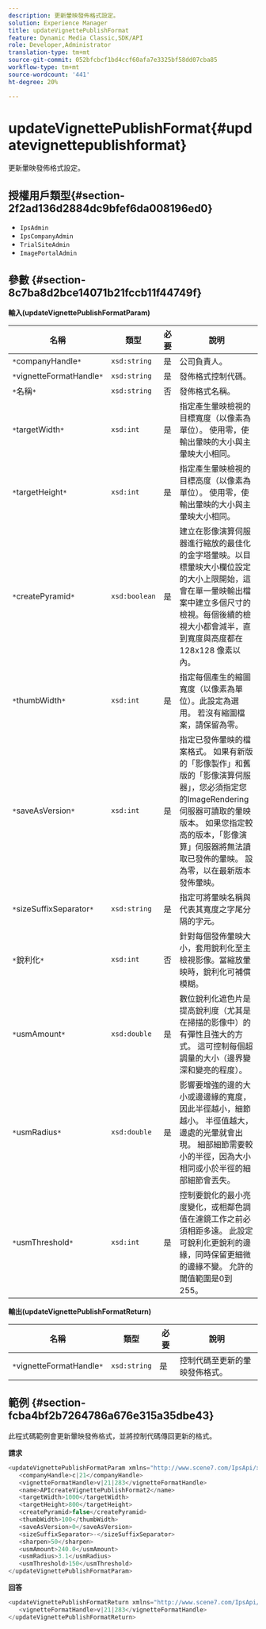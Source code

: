 ```yaml
---
description: 更新暈映發佈格式設定。
solution: Experience Manager
title: updateVignettePublishFormat
feature: Dynamic Media Classic,SDK/API
role: Developer,Administrator
translation-type: tm+mt
source-git-commit: 052bfcbcf1bd4ccf60afa7e3325bf58dd07cba85
workflow-type: tm+mt
source-wordcount: '441'
ht-degree: 20%

---
```



# updateVignettePublishFormat{#updatevignettepublishformat}

更新暈映發佈格式設定。

## 授權用戶類型{#section-2f2ad136d2884dc9bfef6da008196ed0}

* `IpsAdmin`
* `IpsCompanyAdmin`
* `TrialSiteAdmin`
* `ImagePortalAdmin`

## 參數 {#section-8c7ba8d2bce14071b21fccb11f44749f}

**輸入(updateVignettePublishFormatParam)**

| 名稱 | 類型 | 必要 | 說明 |
|---|---|---|---|
| `*`companyHandle`*` | `xsd:string` | 是 | 公司負責人。 |
| `*`vignetteFormatHandle`*` | `xsd:string` | 是 | 發佈格式控制代碼。 |
| `*`名稱`*` | `xsd:string` | 否 | 發佈格式名稱。 |
| `*`targetWidth`*` | `xsd:int` | 是 | 指定產生暈映檢視的目標寬度（以像素為單位）。 使用零，使輸出暈映的大小與主暈映大小相同。 |
| `*`targetHeight`*` | `xsd:int` | 是 | 指定產生暈映檢視的目標高度（以像素為單位）。 使用零，使輸出暈映的大小與主暈映大小相同。 |
| `*`createPyramid`*` | `xsd:boolean` | 是 | 建立在影像演算伺服器進行縮放的最佳化的金字塔暈映。以目標暈映大小欄位設定的大小上限開始，這會在單一暈映輸出檔案中建立多個尺寸的檢視。每個後續的檢視大小都會減半，直到寬度與高度都在 128x128 像素以內。 |
| `*`thumbWidth`*` | `xsd:int` | 是 | 指定每個產生的縮圖寬度（以像素為單位）。此設定為選用。 若沒有縮圖檔案，請保留為零。 |
| `*`saveAsVersion`*` | `xsd:int` | 是 | 指定已發佈暈映的檔案格式。 如果有新版的「影像製作」和舊版的「影像演算伺服器」，您必須指定您的ImageRendering伺服器可讀取的暈映版本。 如果您指定較高的版本，「影像演算」伺服器將無法讀取已發佈的暈映。 設為零，以在最新版本發佈暈映。 |
| `*`sizeSuffixSeparator`*` | `xsd:string` | 是 | 指定可將暈映名稱與代表其寬度之字尾分隔的字元。 |
| `*`銳利化`*` | `xsd:int` | 否 | 針對每個發佈暈映大小，套用銳利化至主檢視影像。當縮放暈映時，銳利化可補償模糊。 |
| `*`usmAmount`*` | `xsd:double` | 是 | 數位銳利化遮色片是提高銳利度（尤其是在掃描的影像中）的有彈性且強大的方式。 這可控制每個超調量的大小（邊界變深和變亮的程度）。 |
| `*`usmRadius`*` | `xsd:double` | 是 | 影響要增強的邊的大小或邊邊緣的寬度，因此半徑越小，細節越小。 半徑值越大，邊處的光暈就會出現。 細部細節需要較小的半徑，因為大小相同或小於半徑的細部細節會丟失。 |
| `*`usmThreshold`*` | `xsd:int` | 是 | 控制要銳化的最小亮度變化，或相鄰色調值在濾鏡工作之前必須相距多遠。 此設定可銳利化更銳利的邊緣，同時保留更細微的邊緣不變。 允許的閾值範圍是0到255。 |

**輸出(updateVignettePublishFormatReturn)**

| 名稱 | 類型 | 必要 | 說明 |
|---|---|---|---|
| `*`vignetteFormatHandle`*` | `xsd:string` | 是 | 控制代碼至更新的暈映發佈格式。 |

## 範例 {#section-fcba4bf2b7264786a676e315a35dbe43}

此程式碼範例會更新暈映發佈格式，並將控制代碼傳回更新的格式。

**請求**

```java
<updateVignettePublishFormatParam xmlns="http://www.scene7.com/IpsApi/xsd/2008-01-15">
   <companyHandle>c|21</companyHandle>
   <vignetteFormatHandle>v|21|283</vignetteFormatHandle>
   <name>APIcreateVignettePublishFormat2</name>
   <targetWidth>1000</targetWidth>
   <targetHeight>800</targetHeight>
   <createPyramid>false</createPyramid>
   <thumbWidth>100</thumbWidth>
   <saveAsVersion>0</saveAsVersion>
   <sizeSuffixSeparator>-</sizeSuffixSeparator>
   <sharpen>50</sharpen>
   <usmAmount>240.0</usmAmount>
   <usmRadius>3.1</usmRadius>
   <usmThreshold>150</usmThreshold>
</updateVignettePublishFormatParam>
```

**回答**

```java
<updateVignettePublishFormatReturn xmlns="http://www.scene7.com/IpsApi/xsd/2008-01-15">
   <vignetteFormatHandle>v|21|283</vignetteFormatHandle>
</updateVignettePublishFormatReturn>
```

